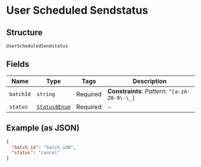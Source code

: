 
# User Scheduled Sendstatus

## Structure

`UserScheduledSendstatus`

## Fields

| Name | Type | Tags | Description |
|  --- | --- | --- | --- |
| `batchId` | `string` | Required | **Constraints**: *Pattern*: `^[a-zA-Z0-9\-\_]` |
| `status` | [`Status8Enum`](../../doc/models/status-8-enum.md) | Required | - |

## Example (as JSON)

```json
{
  "batch_id": "batch_id8",
  "status": "cancel"
}
```

